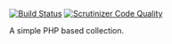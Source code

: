 [![Build Status](https://travis-ci.org/mundanity/collection.svg?branch=master)](https://travis-ci.org/mundanity/collection)
[![Scrutinizer Code Quality](https://scrutinizer-ci.com/g/mundanity/collection/badges/quality-score.png?b=master)](https://scrutinizer-ci.com/g/mundanity/collection/?branch=master)

A simple PHP based collection.
